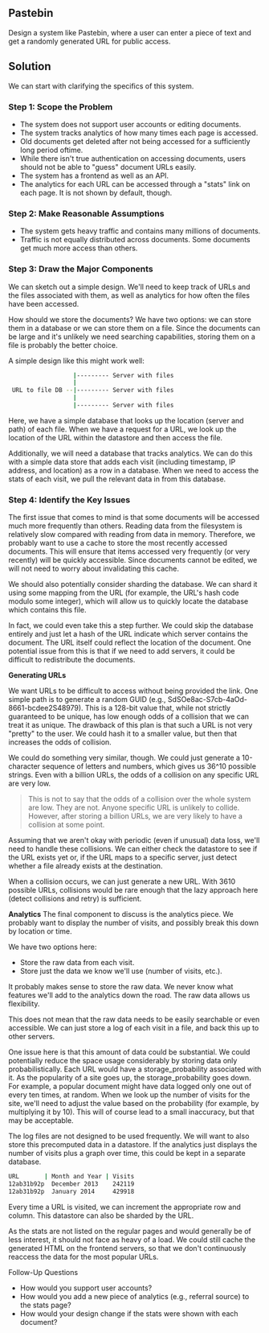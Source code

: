 ## Pastebin
Design a system like Pastebin, where a user can enter a piece of text and get a randomly
generated URL for public access.

## Solution
We can start with clarifying the specifics of this system.

### Step 1: Scope the Problem
- The system does not support user accounts or editing documents.
- The system tracks analytics of how many times each page is accessed.
- Old documents get deleted after not being accessed for a sufficiently long period oftime.
- While there isn't true authentication on accessing documents, users should not be able to "guess"
  document URLs easily.
- The system has a frontend as well as an API.
- The analytics for each URL can be accessed through a "stats" link on each page. It is not shown by
  default, though.

### Step 2: Make Reasonable Assumptions
- The system gets heavy traffic and contains many millions of documents.
- Traffic is not equally distributed across documents. Some documents get much more access than
  others.

### Step 3: Draw the Major Components
We can sketch out a simple design. We'll need to keep track of URLs and the files associated with them, as
well as analytics for how often the files have been accessed.

How should we store the documents? We have two options: we can store them in a database or we can
store them on a file. Since the documents can be large and it's unlikely we need searching capabilities,
storing them on a file is probably the better choice.

A simple design like this might work well:
```bash
                  |--------- Server with files
                  |
 URL to file DB --|--------- Server with files
                  |
                  |--------- Server with files
```

Here, we have a simple database that looks up the location (server and path) of each file. When we have a
request for a URL, we look up the location of the URL within the datastore and then access the file.

Additionally, we will need a database that tracks analytics. We can do this with a simple data store that adds
each visit (including timestamp, IP address, and location) as a row in a database. When we need to access
the stats of each visit, we pull the relevant data in from this database.

### Step 4: Identify the Key Issues
The first issue that comes to mind is that some documents will be accessed much more frequently than
others. Reading data from the filesystem is relatively slow compared with reading from data in memory.
Therefore, we probably want to use a cache to store the most recently accessed documents. This will ensure
that items accessed very frequently (or very recently) will be quickly accessible. Since documents cannot be
edited, we will not need to worry about invalidating this cache.

We should also potentially consider sharding the database. We can shard it using some mapping from the
URL (for example, the URL's hash code modulo some integer), which will allow us to quickly locate the database
which contains this file.

In fact, we could even take this a step further. We could skip the database entirely and just let a hash of the
URL indicate which server contains the document. The URL itself could reflect the location of the document.
One potential issue from this is that if we need to add servers, it could be difficult to redistribute the documents.

**Generating URLs**

We want URLs to be difficult to access without being provided the link.
One simple path is to generate a random GUID (e.g., SdSOe8ac-S7cb-4aOd-8661-bcdee2S48979). This is a
128-bit value that, while not strictly guaranteed to be unique, has low enough odds of a collision that we
can treat it as unique. The drawback of this plan is that such a URL is not very "pretty" to the user. We could
hash it to a smaller value, but then that increases the odds of collision.

We could do something very similar, though. We could just generate a 10-character sequence of letters
and numbers, which gives us 36^10 possible strings. Even with a billion URLs, the odds of a collision on any
specific URL are very low.
>This is not to say that the odds of a collision over the whole system are low. They are not. Anyone
specific URL is unlikely to collide. However, after storing a billion URLs, we are very likely to have
a collision at some point.

Assuming that we aren't okay with periodic (even if unusual) data loss, we'll need to handle these collisions.
We can either check the datastore to see if the URL exists yet or, if the URL maps to a specific server, just
detect whether a file already exists at the destination.

When a collision occurs, we can just generate a new URL. With 3610 possible URLs, collisions would be rare
enough that the lazy approach here (detect collisions and retry) is sufficient.

**Analytics**
The final component to discuss is the analytics piece. We probably want to display the number of visits, and
possibly break this down by location or time.

We have two options here:
- Store the raw data from each visit.
- Store just the data we know we'll use (number of visits, etc.).

It probably makes sense to store the raw data. We never know what features we'll add to the analytics down the road.
The raw data allows us flexibility.

This does not mean that the raw data needs to be easily searchable or even accessible. We can just store a
log of each visit in a file, and back this up to other servers.

One issue here is that this amount of data could be substantial. We could potentially reduce the space usage
considerably by storing data only probabilistically. Each URL would have a storage_probability associated
with it. As the popularity of a site goes up, the storage_probability goes down. For example,
a popular document might have data logged only one out of every ten times, at random. When we look
up the number of visits for the site, we'll need to adjust the value based on the probability (for example, by
multiplying it by 10). This will of course lead to a small inaccuracy, but that may be acceptable.

The log files are not designed to be used frequently. We will want to also store this precomputed data in a
datastore. If the analytics just displays the number of visits plus a graph over time, this could be kept in a
separate database.

```bash
URL       | Month and Year | Visits
12ab31b92p  December 2013    242119
12ab31b92p  January 2014     429918
```

Every time a URL is visited, we can increment the appropriate row and column. This datastore can also be
sharded by the URL.

As the stats are not listed on the regular pages and would generally be of less interest, it should not face as
heavy of a load. We could still cache the generated HTML on the frontend servers, so that we don't continuously
reaccess the data for the most popular URLs.

Follow-Up Questions
- How would you support user accounts?
- How would you add a new piece of analytics (e.g., referral source) to the stats page?
- How would your design change if the stats were shown with each document?